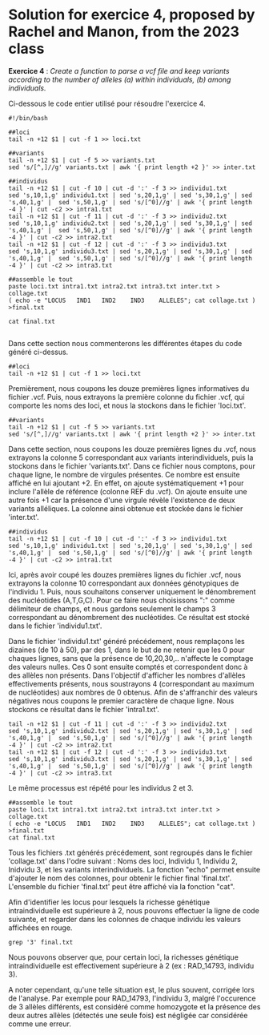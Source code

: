 # Solution for exercice 4, proposed by Rachel and Manon, from the 2023 class

**Exercice 4** : 
*Create a function to parse a vcf file and keep variants according to the number of alleles (a) within individuals, (b) among individuals.*

Ci-dessous le code entier utilisé pour résoudre l'exercice 4. 

````
#!/bin/bash

##loci
tail -n +12 $1 | cut -f 1 >> loci.txt

##variants
tail -n +12 $1 | cut -f 5 >> variants.txt
sed 's/[^,]//g' variants.txt | awk '{ print length +2 }' >> inter.txt 

##individus
tail -n +12 $1 | cut -f 10 | cut -d ':' -f 3 >> individu1.txt
sed 's,10,1,g' individu1.txt | sed 's,20,1,g' | sed 's,30,1,g' | sed 's,40,1,g' |  sed 's,50,1,g' | sed 's/[^0]//g' | awk '{ print length -4 }' | cut -c2 >> intra1.txt
tail -n +12 $1 | cut -f 11 | cut -d ':' -f 3 >> individu2.txt
sed 's,10,1,g' individu2.txt | sed 's,20,1,g' | sed 's,30,1,g' | sed 's,40,1,g' |  sed 's,50,1,g' | sed 's/[^0]//g' | awk '{ print length -4 }' | cut -c2 >> intra2.txt
tail -n +12 $1 | cut -f 12 | cut -d ':' -f 3 >> individu3.txt
sed 's,10,1,g' individu3.txt | sed 's,20,1,g' | sed 's,30,1,g' | sed 's,40,1,g' |  sed 's,50,1,g' | sed 's/[^0]//g' | awk '{ print length -4 }' | cut -c2 >> intra3.txt

##assemble le tout
paste loci.txt intra1.txt intra2.txt intra3.txt inter.txt > collage.txt
( echo -e "LOCUS   IND1   IND2    IND3    ALLELES"; cat collage.txt ) >final.txt

cat final.txt


````
Dans cette section nous commenterons les différentes étapes du code généré ci-dessus.

````
##loci
tail -n +12 $1 | cut -f 1 >> loci.txt
````

Premièrement, nous coupons les douze premières lignes informatives du fichier .vcf. Puis, nous extrayons la première colonne du fichier .vcf, qui comporte les noms des loci, et nous la stockons dans le fichier 'loci.txt'. 

````
##variants
tail -n +12 $1 | cut -f 5 >> variants.txt
sed 's/[^,]//g' variants.txt | awk '{ print length +2 }' >> inter.txt
````
Dans cette section, nous coupons les douze premières lignes du .vcf, nous extrayons la colonne 5 correspondant aux variants interindividuels, puis la stockons dans le fichier 'variants.txt'. Dans ce fichier nous comptons, pour chaque ligne, le nombre de virgules présentes. Ce nombre est ensuite affiché en lui ajoutant +2. En effet, on ajoute systématiquement +1 pour inclure l'allèle de référence (colonne REF du .vcf). On ajoute ensuite une autre fois +1 car la présence d'une virgule révèle l'existence de deux variants alléliques. La colonne ainsi obtenue est stockée dans le fichier 'inter.txt'. 

````
##individus
tail -n +12 $1 | cut -f 10 | cut -d ':' -f 3 >> individu1.txt
sed 's,10,1,g' individu1.txt | sed 's,20,1,g' | sed 's,30,1,g' | sed 's,40,1,g' |  sed 's,50,1,g' | sed 's/[^0]//g' | awk '{ print length -4 }' | cut -c2 >> intra1.txt
````
Ici, après avoir coupé les douzes premières lignes du fichier .vcf, nous extrayons la colonne 10 correspondant aux données génotypiques de l'individu 1. Puis, nous souhaitons conserver uniquement le dénombrement des nucléotides (A,T,G,C). Pour ce faire nous choisissons ":" comme délimiteur de champs, et nous gardons seulement le champs 3 correspondant au dénombrement des nucléotides. Ce résultat est stocké dans le fichier 'individu1.txt'. 

Dans le fichier 'individu1.txt' généré précédement, nous remplaçons les dizaines (de 10 à 50), par des 1, dans le but de ne retenir que les 0 pour chaques lignes, sans que la présence de 10,20,30,.. n'affecte le comptage des valeurs nulles. Ces 0 sont ensuite comptés et correspondent donc à des allèles non présents. Dans l'objectif d'afficher les nombres d'allèles effectivements présents, nous soustrayons 4 (correspondant au maximum de nucléotides) aux nombres de 0 obtenus. Afin de s'affranchir des valeurs négatives nous coupons le premier caractère de chaque ligne. Nous stockons ce résultat dans le fichier 'intra1.txt'. 


````
tail -n +12 $1 | cut -f 11 | cut -d ':' -f 3 >> individu2.txt
sed 's,10,1,g' individu2.txt | sed 's,20,1,g' | sed 's,30,1,g' | sed 's,40,1,g' |  sed 's,50,1,g' | sed 's/[^0]//g' | awk '{ print length -4 }' | cut -c2 >> intra2.txt
tail -n +12 $1 | cut -f 12 | cut -d ':' -f 3 >> individu3.txt
sed 's,10,1,g' individu3.txt | sed 's,20,1,g' | sed 's,30,1,g' | sed 's,40,1,g' |  sed 's,50,1,g' | sed 's/[^0]//g' | awk '{ print length -4 }' | cut -c2 >> intra3.txt

````
Le même processus est répété pour les individus 2 et 3. 

````
##assemble le tout
paste loci.txt intra1.txt intra2.txt intra3.txt inter.txt > collage.txt
( echo -e "LOCUS   IND1   IND2    IND3    ALLELES"; cat collage.txt ) >final.txt
cat final.txt
````

Tous les fichiers .txt générés précédement, sont regroupés dans le fichier 'collage.txt' dans l'odre suivant : Noms des loci, Individu 1, Individu 2, Inidvidu 3, et les variants interindividuels. 
La fonction "echo" permet ensuite d'ajouter le nom des colonnes, pour obtenir le fichier final 'final.txt'. L'ensemble du fichier 'final.txt' peut être affiché via la fonction "cat". 


Afin d'identifier les locus pour lesquels la richesse génétique intraindividuelle est supérieure à 2, nous pouvons effectuer la ligne de code suivante, et regarder dans les colonnes de chaque individu les valeurs affichées en rouge. 
````
grep '3' final.txt
````
Nous pouvons observer que, pour certain loci, la richesses génétique intraindividuelle est effectivement supérieure à 2 (ex : RAD_14793, individu 3). 

A noter cependant, qu'une telle situation est, le plus souvent, corrigée lors de l'analyse. Par exemple pour RAD_14793, l'individu 3, malgré l'occurence de 3 allèles différents, est considéré comme homozygote et la présence des deux autres allèles (détectés une seule fois) est négligée car considérée comme une erreur. 
